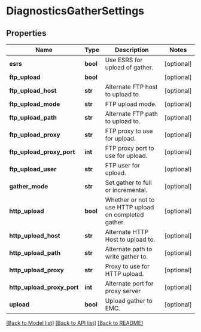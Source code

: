 # DiagnosticsGatherSettings

## Properties
Name | Type | Description | Notes
------------ | ------------- | ------------- | -------------
**esrs** | **bool** | Use ESRS for upload of gather. | [optional] 
**ftp_upload** | **bool** |  | [optional] 
**ftp_upload_host** | **str** | Alternate FTP host to upload to. | [optional] 
**ftp_upload_mode** | **str** | FTP upload mode. | [optional] 
**ftp_upload_path** | **str** | Alternate FTP path to upload to. | [optional] 
**ftp_upload_proxy** | **str** | FTP proxy to use for upload. | [optional] 
**ftp_upload_proxy_port** | **int** | FTP proxy port to use for upload. | [optional] 
**ftp_upload_user** | **str** | FTP user for upload. | [optional] 
**gather_mode** | **str** | Set gather to full or incremental. | [optional] 
**http_upload** | **bool** | Whether or not to use HTTP upload on completed gather. | [optional] 
**http_upload_host** | **str** | Alternate HTTP Host to upload to. | [optional] 
**http_upload_path** | **str** | Alternate path to write gather to. | [optional] 
**http_upload_proxy** | **str** | Proxy to use for HTTP upload. | [optional] 
**http_upload_proxy_port** | **int** | Alternate port for proxy server | [optional] 
**upload** | **bool** | Upload gather to EMC. | [optional] 

[[Back to Model list]](../README.md#documentation-for-models) [[Back to API list]](../README.md#documentation-for-api-endpoints) [[Back to README]](../README.md)


